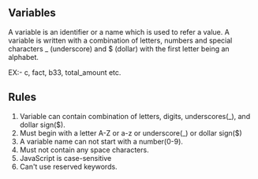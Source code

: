 Variables
------------
A variable is an identifier or a name which is used to refer a value. A variable is written with a combination of letters, numbers and special characters _ (underscore) and $ (dollar) with the first letter being an alphabet.

EX:- c, fact, b33, total_amount etc.

Rules
---------
1. Variable can contain combination of letters, digits, underscores(_), and dollar sign($).
2. Must begin with a letter A-Z or a-z or underscore(_) or dollar sign($)
3. A variable name can not start with a number(0-9).
4. Must not contain any space characters.
5. JavaScript is case-sensitive
6. Can't use reserved keywords.